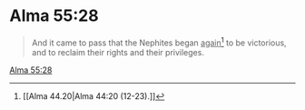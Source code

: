 # Alma 55:28

> And it came to pass that the Nephites began <u>again</u>[^a] to be victorious, and to reclaim their rights and their privileges.

[Alma 55:28](https://www.churchofjesuschrist.org/study/scriptures/bofm/alma/55?lang=eng&id=p28#p28)


[^a]: [[Alma 44.20|Alma 44:20 (12-23).]]
